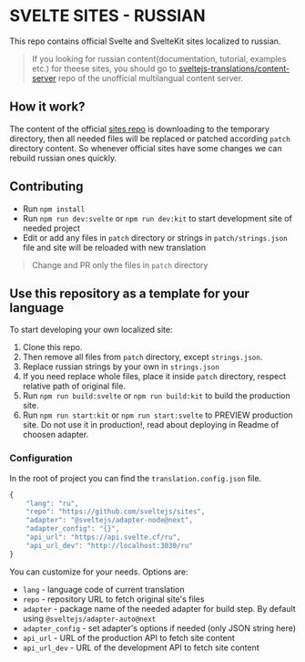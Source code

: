 # SVELTE SITES - RUSSIAN

This repo contains official Svelte and SvelteKit sites localized to russian. 

> If you looking for russian content(documentation, tutorial, examples etc.) for theese sites, you should go to [sveltejs-translations/content-server](https://github.com/sveltejs-translations/content-server/tree/master/docs/ru) repo of the unofficial multilangual content server.

## How it work?

The content of the official [sites repo](https://github.com/sveltejs/sites) is downloading to the temporary directory, then all needed files will be replaced or patched according `patch` directory content. So whenever official sites have some changes we can rebuild russian ones quickly.

## Contributing

* Run `npm install`
* Run `npm run dev:svelte` or `npm run dev:kit` to start development site of needed project
* Edit or add any files in `patch` directory or strings in `patch/strings.json` file and site will be reloaded with new translation

> Change and PR only the files in `patch` directory

## Use this repository as a template for your language

To start developing your own localized site: 

1. Clone this repo. 
2. Then remove all files from `patch` directory, except `strings.json`. 
3. Replace russian strings by your own in `strings.json`
4. If you need replace whole files, place it inside `patch` directory, respect relative path of original file.
5. Run `npm run build:svelte` or `npm run build:kit` to build the production site. 
6. Run `npm run start:kit` or `npm run start:svelte` to PREVIEW production site. Do not use it in production!, read about deploying in Readme of choosen adapter.

### Configuration

In the root of project you can find the `translation.config.json` file. 

```javascript
{
    "lang": "ru",
    "repo": "https://github.com/sveltejs/sites",
    "adapter": "@sveltejs/adapter-node@next",
    "adapter_config": "{}",
    "api_url": "https://api.svelte.cf/ru",
    "api_url_dev": "http://localhost:3030/ru"
}
```

You can customize for your needs. Options are:

* `lang` - language code of current translation
* `repo` - repository URL to fetch original site's files
* `adapter` - package name of the needed adapter for build step. By default using `@sveltejs/adapter-auto@next`
* `adapter_config` - set adapter's options if needed (only JSON string here)
* `api_url` - URL of the production API to fetch site content
* `api_url_dev` - URL of the development API to fetch site content


